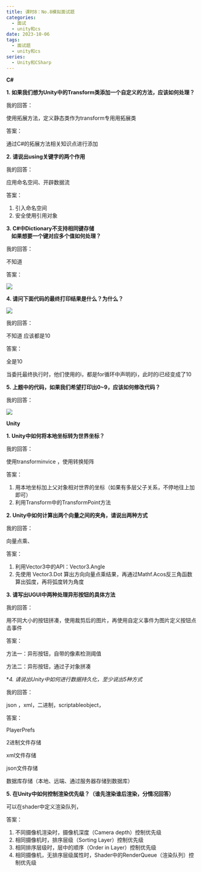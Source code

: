 ```yaml
---
title: 课时8：No.8模拟面试题
categories:
  - 面试
  - unity和cs
date: 2023-10-06
tags:
  - 面试题
  - unity和cs
series:
  - Unity和CSharp 
---
```

**C#**

**1. 如果我们想为Unity中的Transform类添加一个自定义的方法，应该如何处理？**

我的回答：

使用拓展方法，定义静态类作为transform专用用拓展类

答案：

通过C#的拓展方法相关知识点进行添加

**2. 请说出using关键字的两个作用**

我的回答：

应用命名空间、开辟数据流

答案：

1. 引入命名空间
2. 安全使用引用对象

**3. C#中Dictionary不支持相同键存储  
    如果想要一个键对应多个值如何处理？**

我的回答：

不知道

答案：

![](_images/Pasted%20image%2020231007160017.png)

**4. 请问下面代码的最终打印结果是什么？为什么？**

![](media/1005266e9fd6307619.png)

我的回答：

不知道 应该都是10

答案：

全是10

当委托最终执行时，他们使用的i，都是for循环中声明的i，此时的i已经变成了10

**5. 上题中的代码，如果我们希望打印出0~9，应该如何修改代码？**

我的回答：

![](_images/Pasted%20image%2020231007160113.png)

**Unity**

**1. Unity中如何将本地坐标转为世界坐标？**

我的回答：

使用transforminvice ，使用转换矩阵

答案：

1. 用本地坐标加上父对象相对世界的坐标（如果有多层父子关系，不停地往上加即可）
2. 利用Transform中的TransformPoint方法

**2. Unity中如何计算出两个向量之间的夹角，请说出两种方式**

我的回答：

向量点乘、

答案：

1. 利用Vector3中的API：Vector3.Angle
2. 先使用 Vector3.Dot 算出方向向量点乘结果，再通过Mathf.Acos反三角函数算出弧度，再将弧度转为角度

**3. 请写出UGUI中两种处理异形按钮的具体方法**

我的回答：

用不同大小的按钮拼凑，使用裁剪后的图片，再使用自定义事件为图片定义按钮点击事件

答案：

方法一：异形按钮，自带的像素检测阈值

方法二：异形按钮，通过子对象拼凑

**4. 请说出Unity中如何进行数据持久化，至少说出5种方式*

我的回答：

json ，xml，二进制，scriptableobject，

答案：

PlayerPrefs

2进制文件存储

xml文件存储

json文件存储

数据库存储（本地、远端、通过服务器存储到数据库）

**5. 在Unity中如何控制渲染优先级？（谁先渲染谁后渲染，分情况回答）**

可以在shader中定义渲染队列，

答案：
1. 不同摄像机渲染时，摄像机深度（Camera depth）控制优先级
2. 相同摄像机时，排序层级（Sorting Layer）控制优先级
3. 相同排序层级时，层中的顺序（Order in Layer）控制优先级
4. 相同摄像机，无排序层级属性时，Shader中的RenderQueue（渲染队列）控制优先级

